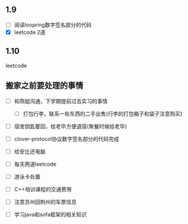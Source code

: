 ## 1.9



* [ ] 阅读loopring数字签名部分的代码
* [x] leetcode 2道

## 1.10 

leetcode



## 搬家之前要处理的事情

* [ ] 和燕姐沟通，下学期提前过去实习的事情

  * [ ] 打包行李，联系一些东西的二手出售(行李的打包箱子和袋子注意购买)

* [ ] 宿舍钥匙要回，给老毕方便退宿(聚餐时候给老毕)

* [ ] clover-protocol协议数字签名部分的代码完成

* [ ] 给安比还电脑

* [ ] 每天两道leetcode

* [ ] 游泳卡处置

* [ ] C++培训课程的交通费用

* [ ] 注意苏州回荆州的车票信息

* [ ] 学习java和sofa框架的相关知识

  